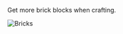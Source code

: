 Get more brick blocks when crafting.

![Bricks](https://github.com/VanillaChai/chocolate-tweaks/blob/main/More%20Bricks/Bricks.png)
